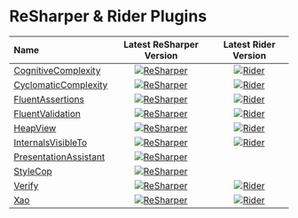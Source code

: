 # ReSharper & Rider Plugins

<!-- BEGIN: TABLE -->
| Name   | Latest ReSharper Version | Latest Rider Version |
|:-------|:------------------------:|:--------------------:|
| [CognitiveComplexity](https://github.com/matkoch/resharper-cognitivecomplexity/) | [![ReSharper](https://img.shields.io/jetbrains/plugin/v/12391-cognitivecomplexity.svg?label=)](https://plugins.jetbrains.com/plugin/12391-cognitivecomplexity) | [![Rider](https://img.shields.io/jetbrains/plugin/v/12024-cognitivecomplexity.svg?label=)](https://plugins.jetbrains.com/plugin/12024-cognitivecomplexity) |
| [CyclomaticComplexity](https://github.com/JetBrains/resharper-cyclomatic-complexity/) | [![ReSharper](https://img.shields.io/jetbrains/plugin/v/11625-cyclomaticcomplexity.svg?label=)](https://plugins.jetbrains.com/plugin/11625-cyclomaticcomplexity) | [![Rider](https://img.shields.io/jetbrains/plugin/v/10395-cyclomatic-complexity.svg?label=)](https://plugins.jetbrains.com/plugin/10395-cyclomatic-complexity) |
| [FluentAssertions](https://github.com/matkoch/resharper-fluentassertions/) | [![ReSharper](https://img.shields.io/jetbrains/plugin/v/16367-fluentassertions.svg?label=)](https://plugins.jetbrains.com/plugin/16367-fluentassertions) | [![Rider](https://img.shields.io/jetbrains/plugin/v/16224-fluentassertions.svg?label=)](https://plugins.jetbrains.com/plugin/16224-fluentassertions) |
| [FluentValidation](https://github.com/matkoch/resharper-fluentvalidation/) | [![ReSharper](https://img.shields.io/jetbrains/plugin/v/15946-fluentvalidation.svg?label=)](https://plugins.jetbrains.com/plugin/15946-fluentvalidation) | [![Rider](https://img.shields.io/jetbrains/plugin/v/15942-fluentvalidation.svg?label=)](https://plugins.jetbrains.com/plugin/15942-fluentvalidation) |
| [HeapView](https://github.com/controlflow/resharper-heapview/) | [![ReSharper](https://img.shields.io/jetbrains/plugin/v/12390-heap-allocations-viewer.svg?label=)](https://plugins.jetbrains.com/plugin/12390-heap-allocations-viewer) | [![Rider](https://img.shields.io/jetbrains/plugin/v/9223-heap-allocations-viewer.svg?label=)](https://plugins.jetbrains.com/plugin/9223-heap-allocations-viewer) |
| [InternalsVisibleTo](https://github.com/matkoch/resharper-internalsvisibleto/) | [![ReSharper](https://img.shields.io/jetbrains/plugin/v/11643-internalsvisibleto-helper.svg?label=)](https://plugins.jetbrains.com/plugin/11643-internalsvisibleto-helper) | [![Rider](https://img.shields.io/jetbrains/plugin/v/13624-internalsvisibleto.svg?label=)](https://plugins.jetbrains.com/plugin/13624-internalsvisibleto) |
| [PresentationAssistant](https://github.com/JetBrains/resharper-presentation-assistant/) | [![ReSharper](https://img.shields.io/jetbrains/plugin/v/11631-presentation-assistant.svg?label=)](https://plugins.jetbrains.com/plugin/11631-presentation-assistant) |  |
| [StyleCop](https://github.com/StyleCop/StyleCop.ReSharper/) | [![ReSharper](https://img.shields.io/jetbrains/plugin/v/11619-stylecop-by-jetbrains.svg?label=)](https://plugins.jetbrains.com/plugin/11619-stylecop-by-jetbrains) |  |
| [Verify](https://github.com/matkoch/resharper-Verify/) | [![ReSharper](https://img.shields.io/jetbrains/plugin/v/17241-verify-support.svg?label=)](https://plugins.jetbrains.com/plugin/17241-verify-support) | [![Rider](https://img.shields.io/jetbrains/plugin/v/17240-verify-support.svg?label=)](https://plugins.jetbrains.com/plugin/17240-verify-support) |
| [Xao](https://github.com/matkoch/resharper-xao/) | [![ReSharper](https://img.shields.io/jetbrains/plugin/v/11673-xao--navigate-between-a-xaml-view-and-viewmodel.svg?label=)](https://plugins.jetbrains.com/plugin/11673-xao--navigate-between-a-xaml-view-and-viewmodel) | [![Rider](https://img.shields.io/jetbrains/plugin/v/12816-xao.svg?label=)](https://plugins.jetbrains.com/plugin/12816-xao) |
<!-- END: TABLE -->

